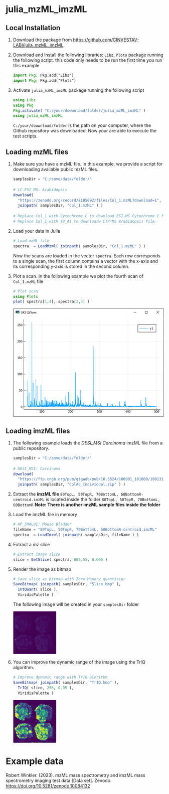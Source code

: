 # julia_mzML_imzML

## Local Installation

1. Download the package from <https://github.com/CINVESTAV-LABI/julia_mzML_imzML>.

2. Download and Install the following libraries: `Libz`, `Plots` package running the following script. this code only needs to be run the first time you run this example 

    ```julia
    import Pkg; Pkg.add("Libz")
    import Pkg; Pkg.add("Plots")
   ```

3. Activate `julia_mzML_imzML` package running the following script

   

   ```julia
   using Libz
   using Pkg
   Pkg.activate( "C:/your/dowwnload/folder/julia_mzML_imzML" )
   using julia_mzML_imzML
   ```

   `C:/your/dowwnload/folder` is the path on your computer, where the Github repository was downloaded. Now your are able to execute the test scripts.



## Loading mzML files

1. Make sure you have a mzML file. In this example, we provide a script for downloading available public mzML files.

   ``````julia
   samplesDir = "C:/some/data/folder/"
   
   # LC-ESI MS: Arabidopsis
   download(
     "https://zenodo.org/record/8185092/files/Col_1.mzML?download=1",
     joinpath( samplesDir, "Col_1.mzML" ) ) 
   
   # Replace Col_1 with Cytochrome_C to download ESI-MS Cytochrome C file
   # Replace Col_1 with T9_A1 to downloadw LTP-MS Arabidopsis file
   ``````

2. Load your data in Julia

   ```julia
   # Load mzML file
   spectra  = LoadMzml( joinpath( samplesDir, "Col_1.mzML" ) )
   ```

   Now the scans are loaded in the vector `spectra`. Each row corresponds to a single scan, the first column contains a vector with the x-axis and its corresponding y-axis is stored in the second column.

3. Plot a scan. In the following example we plot the fourth scan of `Col_1.mzML` file

   ```julia
   # Plot scan
   using Plots
   plot( spectra[1,4], spectra[2,4] )
   ```
   ![](.\test\mzML.png)



## Loading imzML files

1. The following example loads the *DESI_MSI Carcinoma*  imzML file from a public repository.

   ```julia
   samplesDir = "C:/some/data/folder/"
   
   # DESI_MSI: Carcinoma
   download(
     "https://ftp.cngb.org/pub/gigadb/pub/10.5524/100001_101000/100131/ColAd_Individual/ColAd_Individual.zip",
     joinpath( samplesDir, "ColAd_Individual.zip" ) )  
   ```

2. Extract the **imzML file** `80TopL, 50TopR, 70BottomL, 60BottomR-centroid.imzML` is located inside the folder `80TopL, 50TopR, 70BottomL, 60BottomR` **Note: There is another imzML sample files inside the folder** 

3. Load the imzML file in memory

   ```julia
   # AP_SMALDI: Mouse Bladder
   fileName = "80TopL, 50TopR, 70BottomL, 60BottomR-centroid.imzML"
   spectra  = LoadImzml( joinpath( samplesDir, fileName ) )
   ```

4. Extract a mz slice

   ```julia
   # Extract image slice 
   slice = GetSlice( spectra, 885.55, 0.005 )
   ```

5. Render the image as bitmap

   ```julia
   # Save slice as bitmap with Zero-Memory quantizier
   SaveBitmap( joinpath( samplesDir, "Slice.bmp" ),
     IntQuant( slice ),
     ViridisPalette )
   ```

   The following image will be created in your `samplesDir` folder

   ![](.\test\Slice.bmp)

6. You can improve the dynamic range of the image using the TrIQ algorithm.

   
   ```julia
   # Improve dynamic range with TrIQ alorithm
   SaveBitmap( joinpath( samplesDir, "TrIQ.bmp" ),
     TrIQ( slice, 256, 0.95 ),
     ViridisPalette )  
   ```

   ![](.\test\TrIQ.bmp)

 # Example data

Robert Winkler. (2023). mzML mass spectrometry and imzML mass spectrometry imaging test data [Data set]. 
Zenodo. <https://doi.org/10.5281/zenodo.10084132>
